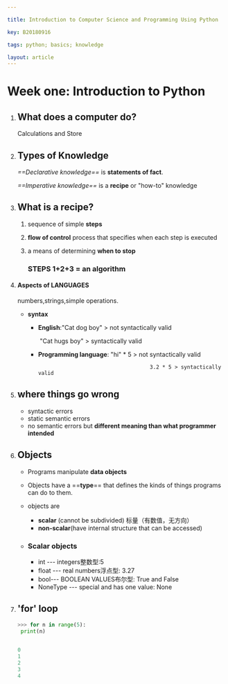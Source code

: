 ```yaml
---

title: Introduction to Computer Science and Programming Using Python

key: B20180916

tags: python; basics; knowledge

layout: article
---
```


# Week one: Introduction to Python

<!--more-->

1. ## What does a computer do?

   Calculations and Store

2. ## Types of Knowledge

   *==Declarative knowledge==* is **statements of fact**.

   *==Imperative knowledge==* is a **recipe** or "how-to" knowledge

3. ## What is a recipe?

   1. sequence of simple **steps**

   2. **flow of control** process that specifies when each step is executed

   3. a means of determining **when to stop**

      ### STEPS 1+2+3 = an algorithm

4. #### Aspects of LANGUAGES

   numbers,strings,simple operations.

   - **syntax**

     - **English**:"Cat dog boy" > not syntactically valid

       ​               "Cat hugs boy" > syntactically valid

     - **Programming language**: "hi" * 5 > not syntactically valid

        		                               3.2 * 5 > syntactically valid

5. ## where things go wrong

   - syntactic errors
   - static semantic errors
   - no semantic errors but **different meaning than what programmer intended**

6. ## Objects

   - Programs manipulate **data objects**

   - Objects have a ==**type**== that defines the kinds of things programs can do to them.

   - objects are

     - **scalar** (cannot be subdivided) 标量（有数值，无方向）
     - **non-scalar**(have internal structure that can be accessed)

   - ### Scalar objects

     - int --- integers整数型:5
     - float --- real numbers浮点型: 3.27
     - bool--- BOOLEAN VALUES布尔型: True and False
     - NoneType --- special and has one value: None

7. ## 'for' loop

   ```python
   >>> for n in range(5):
   	print(n)
   
   	
   0
   1
   2
   3
   4  
   ```

